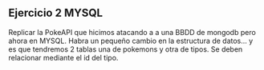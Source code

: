 ## Ejercicio 2 MYSQL

Replicar la PokeAPI que hicimos atacando a a una BBDD de mongodb pero ahora en MYSQL. Habra un pequeño cambio en la estructura de datos... y es que tendremos 2 tablas una de pokemons y otra de tipos. Se deben relacionar mediante el id del tipo. 